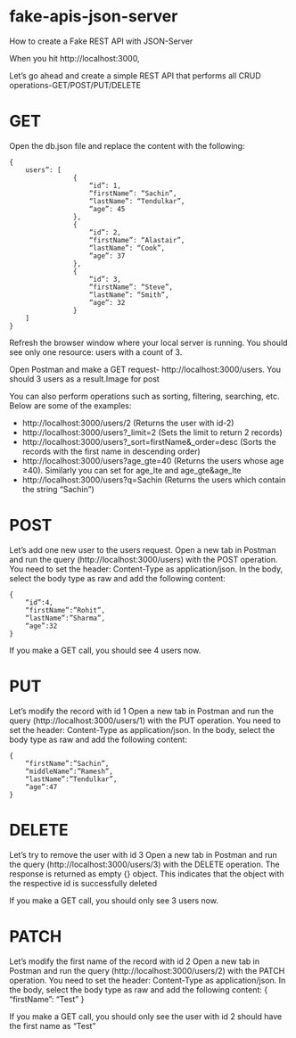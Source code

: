 # fake-apis-json-server
How to create a Fake REST API with JSON-Server


When you hit http://localhost:3000, 

Let’s go ahead and create a simple REST API that performs all CRUD operations-GET/POST/PUT/DELETE

# GET

Open the db.json file and replace the content with the following:

	{
		users”: [
					{
						“id”: 1,
						“firstName”: “Sachin”,
						“lastName”: “Tendulkar”,
						“age”: 45
					},
					{
						“id”: 2,
						“firstName”: “Alastair”,
						“lastName”: “Cook”,
						“age”: 37
					},
					{
						“id”: 3,
						“firstName”: “Steve”,
						“lastName”: “Smith”,
						“age”: 32
					}
		]
	}
	

Refresh the browser window where your local server is running. You should see only one resource: users with a count of 3.

Open Postman and make a GET request- http://localhost:3000/users. You should 3 users as a result.Image for post

You can also perform operations such as sorting, filtering, searching, etc. Below are some of the examples:

* http://localhost:3000/users/2 (Returns the user with id-2)
* http://localhost:3000/users?_limit=2 (Sets the limit to return 2 records)
* http://localhost:3000/users?_sort=firstName&_order=desc (Sorts the records with the first name in descending order)
* http://localhost:3000/users?age_gte=40 (Returns the users whose age ≥40). Similarly you can set for age_lte and age_gte&age_lte
* http://localhost:3000/users?q=Sachin (Returns the users which contain the string “Sachin”)





# POST

Let’s add one new user to the users request.
Open a new tab in Postman and run the query (http://localhost:3000/users) with the POST operation. 
You need to set the header: Content-Type as application/json. 
In the body, select the body type as raw and add the following content:

	{
		“id”:4,
		“firstName”:”Rohit”,
		“lastName”:”Sharma”,
		“age”:32
	}

If you make a GET call, you should see 4 users now.

# PUT

Let’s modify the record with id 1
Open a new tab in Postman and run the query (http://localhost:3000/users/1) with the PUT operation. 
You need to set the header: Content-Type as application/json. 
In the body, select the body type as raw and add the following content:

	{
		“firstName”:”Sachin”,
		“middleName”:”Ramesh”,
		“lastName”:”Tendulkar”,
		“age”:47
	}
	


# DELETE

Let’s try to remove the user with id 3
Open a new tab in Postman and run the query (http://localhost:3000/users/3) with the DELETE operation.
The response is returned as empty {} object. 
This indicates that the object with the respective id is successfully deleted

If you make a GET call, you should only see 3 users now.

# PATCH

Let’s modify the first name of the record with id 2
Open a new tab in Postman and run the query (http://localhost:3000/users/2) with the PATCH operation. 
You need to set the header: Content-Type as application/json. 
In the body, select the body type as raw and add the following content:
	{
		“firstName”: “Test”
	}
	
If you make a GET call, you should only see the user with id 2 should have the first name as “Test”